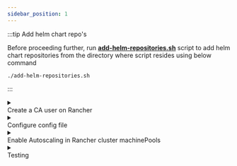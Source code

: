 ```yaml
---
sidebar_position: 1
---
```


:::tip Add helm chart repo's

Before proceeding further, run **[add-helm-repositories.sh](https://github.com/datakaveri/iudx-deployment/blob/3e3dd5438b0f096e9ec0ad1bcc71bd7531e0f53c/K8s-deployment/add-helm-repositories.sh)** script to add helm chart repositories from the directory where script resides using below command 

```
./add-helm-repositories.sh
```
:::

<details>
<summary><div class="style">Create a CA user on Rancher</div></summary>

   The Rancher server account provided in the cloud-config requires the Administrator Global Permissions on the Rancher server.
   *  On Rancher portal, select **tribar(☰)⇒Users and Authentication⇒Create**
   *  Set the User Credentials
   *  Assign the Administrator role in `Global Permissions`
   *  Create User
   *  Login to Rancher with the created CA user
   *  From the top right User menu, Go to `Account and API Keys`
   *  Click on `Create API Key`
   *  Set the token expiry and keep the scope set to `No Scope`

      :::note
      As of version 2.6.x Bearer tokens do not work when assigned a scope. Therefore it has to be created without a scope.
      :::

   *  Click on Create

   
   :::note Important 
   **Note the bearer token which will be used in the cloud-config**
   :::

</details>

<details>
<summary><div class="style">Configure config file</div></summary>

1. Navigate to the directory [iudx-deployment/K8s-deployment/K8s-cluster/addons/cluster-autoscaler/rancher ](https://github.com/datakaveri/iudx-deployment/tree/5.0.0/K8s-deployment/K8s-cluster/addons/cluster-autoscaler/rancher)
2. Define appropriate values in [config.yaml](https://github.com/datakaveri/iudx-deployment/blob/5.0.0/K8s-deployment/K8s-cluster/addons/cluster-autoscaler/rancher/config.yaml)

</details>

<details>
<summary><div class="style">Enable Autoscaling in Rancher cluster machinePools</div></summary>

1. Add the following  annotation to all worker `machinePools` that need autoscaling. This can be added by editing the cluster configuration as yaml on Rancher <br/>
Select **tribar(☰)⇒Cluster Management⇒Select Cluster⇒︙⇒Edit Config**

   ```
   machineDeploymentAnnotations:
         cluster.provisioning.cattle.io/autoscaler-min-size: "x"
         cluster.provisioning.cattle.io/autoscaler-max-size: "y"
   ```
   where 'x' and 'y' are the number of max and min nodes respectively.
2. Create ca config secret from the config.yaml file of **Configure config file** section
   ```
   kubectl create secret generic ca-config --from-file=./config.yaml -n kube-system
   ```
3. Install cluster autoscaler through helm
   ```
   helm install ca autoscaler/cluster-autoscaler --version 9.25.0 -n kube-system -f values.yaml -f example-resource-values.yaml
   ```
   
</details>

<details>
<summary><div class="style">Testing</div></summary>

1. Navigate to the directory
**[iudx-deployment/K8s-deployment/K8s-cluster/addons/cluster-autoscaler/tests](https://github.com/datakaveri/iudx-deployment/tree/master/K8s-deployment/K8s-cluster/addons/cluster-autoscaler/tests)**

2. Deploy test manifest file
   ```
   kubectl apply -f cluster-autoscaler-test.yaml 
   ```
3. To verify whether cluster autoscaling is functioning properly, execute the following command
   ```
   kubectl get node -o wide
   ```
   More nodes should get added as more pods get added, demanding more node resources.
   Click **[here](https://rancher.com/docs/rancher/v2.5/en/cluster-admin/cluster-autoscaler/amazon/#generating-load)** for more information


</details>






   

